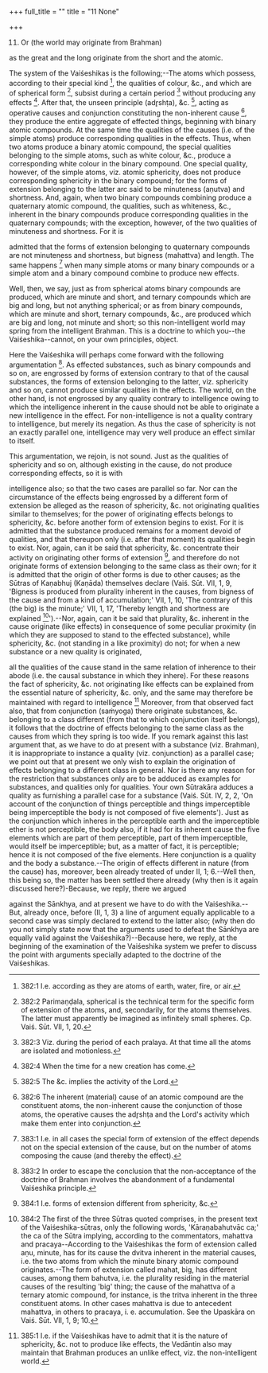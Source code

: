 +++
full_title = ""
title = "11 None"

+++


11. Or (the world may originate from Brahman)

as the great and the long originate from the short and the atomic.

The system of the Vaiśeshikas is the following;--The atoms which possess, according to their special kind  [^fn_353], the qualities of colour, &c., and which are of spherical form  [^fn_354], subsist during a certain period  [^fn_355] without producing any effects  [^fn_356]. After that, the unseen principle (adr̥shṭa), &c.  [^fn_357], acting as operative causes and conjunction constituting the non-inherent cause  [^fn_358], they produce the entire aggregate of effected things, beginning with binary atomic compounds. At the same time the qualities of the causes (i.e. of the simple atoms) produce corresponding qualities in the effects. Thus, when two atoms produce a binary atomic compound, the special qualities belonging to the simple atoms, such as white colour, &c., produce a corresponding white colour in the binary compound. One special quality, however, of the simple atoms, viz. atomic sphericity, does not produce corresponding sphericity in the binary compound; for the forms of extension belonging to the latter arc said to be minuteness (aṇutva) and shortness. And, again, when two binary compounds combining produce a quaternary atomic compound, the qualities, such as whiteness, &c., inherent in the binary compounds produce corresponding qualities in the quaternary compounds; with the exception, however, of the two qualities of minuteness and shortness. For it is

[^fn_353]: 382:1 I.e. according as they are atoms of earth, water, fire, or air.

[^fn_354]: 382:2 Parimaṇḍala, spherical is the technical term for the specific form of extension of the atoms, and, secondarily, for the atoms themselves. The latter must apparently be imagined as infinitely small spheres. Cp. Vaiś. Sūt. VII, 1, 20.

[^fn_355]: 382:3 Viz. during the period of each pralaya. At that time all the atoms are isolated and motionless.

[^fn_356]: 382:4 When the time for a new creation has come.

[^fn_357]: 382:5 The &c. implies the activity of the Lord.

[^fn_358]: 382:6 The inherent (material) cause of an atomic compound are the constituent atoms, the non-inherent cause the conjunction of those atoms, the operative causes the adr̥shṭa and the Lord's activity which make them enter into conjunction.

admitted that the forms of extension belonging to quaternary compounds are not minuteness and shortness, but bigness (mahattva) and length. The same happens  [^fn_359] when many simple atoms or many binary compounds or a simple atom and a binary compound combine to produce new effects.

[^fn_359]: 383:1 I.e. in all cases the special form of extension of the effect depends not on the special extension of the cause, but on the number of atoms composing the cause (and thereby the effect).

Well, then, we say, just as from spherical atoms binary compounds are produced, which are minute and short, and ternary compounds which are big and long, but not anything spherical; or as from binary compounds, which are minute and short, ternary compounds, &c., are produced which are big and long, not minute and short; so this non-intelligent world may spring from the intelligent Brahman. This is a doctrine to which you--the Vaiśeshika--cannot, on your own principles, object.

Here the Vaiśeshika will perhaps come forward with the following argumentation  [^fn_360]. As effected substances, such as binary compounds and so on, are engrossed by forms of extension contrary to that of the causal substances, the forms of extension belonging to the latter, viz. sphericity and so on, cannot produce similar qualities in the effects. The world, on the other hand, is not engrossed by any quality contrary to intelligence owing to which the intelligence inherent in the cause should not be able to originate a new intelligence in the effect. For non-intelligence is not a quality contrary to intelligence, but merely its negation. As thus the case of sphericity is not an exactly parallel one, intelligence may very well produce an effect similar to itself.

[^fn_360]: 383:2 In order to escape the conclusion that the non-acceptance of the doctrine of Brahman involves the abandonment of a fundamental Vaiśeshika principle.

This argumentation, we rejoin, is not sound. Just as the qualities of sphericity and so on, although existing in the cause, do not produce corresponding effects, so it is with

intelligence also; so that the two cases are parallel so far. Nor can the circumstance of the effects being engrossed by a different form of extension be alleged as the reason of sphericity, &c. not originating qualities similar to themselves; for the power of originating effects belongs to sphericity, &c. before another form of extension begins to exist. For it is admitted that the substance produced remains for a moment devoid of qualities, and that thereupon only (i.e. after that moment) its qualities begin to exist. Nor, again, can it be said that sphericity, &c. concentrate their activity on originating other forms of extension  [^fn_361], and therefore do not originate forms of extension belonging to the same class as their own; for it is admitted that the origin of other forms is due to other causes; as the Sūtras of Kaṇabhuj (Kaṇāda) themselves declare (Vaiś. Sūt. VII, 1, 9, 'Bigness is produced from plurality inherent in the causes, from bigness of the cause and from a kind of accumulation;' VII, 1, 10, 'The contrary of this (the big) is the minute;' VII, 1, 17, 'Thereby length and shortness are explained  [^fn_362]').--Nor, again, can it be said that plurality, &c. inherent in the cause originate (like effects) in consequence of some peculiar proximity (in which they are supposed to stand to the effected substance), while sphericity, &c. (not standing in a like proximity) do not; for when a new substance or a new quality is originated,

[^fn_361]: 384:1 I.e. forms of extension different from sphericity, &c.

[^fn_362]: 384:2 The first of the three Sūtras quoted comprises, in the present text of the Vaiśeshika-sūtras, only the following words, 'Kāraṇabahutvāc ca;' the ca of the Sūtra implying, according to the commentators, mahattva and pracaya--According to the Vaiśeshikas the form of extension called aṇu, minute, has for its cause the dvitva inherent in the material causes, i.e. the two atoms from which the minute binary atomic compound originates.--The form of extension called mahat, big, has different causes, among them bahutva, i.e. the plurality residing in the material causes of the resulting 'big' thing; the cause of the mahattva of a ternary atomic compound, for instance, is the tritva inherent in the three constituent atoms. In other cases mahattva is due to antecedent mahattva, in others to pracaya, i. e. accumulation. See the Upaskāra on Vaiś. Sūt. VII, 1, 9; 10.

all the qualities of the cause stand in the same relation of inherence to their abode (i.e. the causal substance in which they inhere). For these reasons the fact of sphericity, &c. not originating like effects can be explained from the essential nature of sphericity, &c. only, and the same may therefore be maintained with regard to intelligence  [^fn_363] Moreover, from that observed fact also, that from conjunction (saṁyoga) there originate substances, &c. belonging to a class different (from that to which conjunction itself belongs), it follows that the doctrine of effects belonging to the same class as the causes from which they spring is too wide. If you remark against this last argument that, as we have to do at present with a substance (viz. Brahman), it is inappropriate to instance a quality (viz. conjunction) as a parallel case; we point out that at present we only wish to explain the origination of effects belonging to a different class in general. Nor is there any reason for the restriction that substances only are to be adduced as examples for substances, and qualities only for qualities. Your own Sūtrakāra adduces a quality as furnishing a parallel case for a substance (Vaiś. Sūt. IV, 2, 2, 'On account of the conjunction of things perceptible and things imperceptible being imperceptible the body is not composed of five elements'). Just as the conjunction which inheres in the perceptible earth and the imperceptible ether is not perceptible, the body also, if it had for its inherent cause the five elements which are part of them perceptible, part of them imperceptible, would itself be imperceptible; but, as a matter of fact, it is perceptible; hence it is not composed of the five elements. Here conjunction is a quality and the body a substance.--The origin of effects different in nature (from the cause) has, moreover, been already treated of under II, 1; 6.--Well then, this being so, the matter has been settled there already (why then is it again discussed here?)-Because, we reply, there we argued

[^fn_363]: 385:1 I.e. if the Vaiśeshikas have to admit that it is the nature of sphericity, &c. not to produce like effects, the Vedāntin also may maintain that Brahman produces an unlike effect, viz. the non-intelligent world.

against the Sānkhya, and at present we have to do with the Vaiśeshika.--But, already once, before (II, 1, 3) a line of argument equally applicable to a second case was simply declared to extend to the latter also; (why then do you not simply state now that the arguments used to defeat the Sānkhya are equally valid against the Vaiśeshika?)--Because here, we reply, at the beginning of the examination of the Vaiśeshika system we prefer to discuss the point with arguments specially adapted to the doctrine of the Vaiśeshikas.

